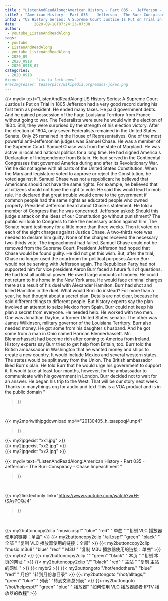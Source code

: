 ```yaml
---
title : "ListenAndReadAlong:American History - Part 035 -  Jefferson - The Burr Conspiracy - Chase Impeachment "
title2 : "American History - Part 035 -  Jefferson - The Burr Conspiracy - Chase Impeachment "
info2 : "US History Series: A Supreme Court Justice Is Put on Trial in 1805 Jefferson had a very good record during his first term as president. He ended many taxes. He paid government debts. And he gained possession of the huge Louisiana Territory from France without going to war. The Federalists were sure he would win the election of 1804. Still, they were surprised by the strength of his election victory. After the election of 1804, only seven Federalists remained in the United States Senate. Only 25 remained in the House of Representatives. One of the most powerful anti-Jeffersonian judges was Samuel Chase. He was a member of the Supreme Court. Samuel Chase was from the state of Maryland. He was active in local and national politics for a long time. He had signed America s Declaration of Independence from Britain. He had served in the Continental Congresses that governed America during and after its Revolutionary War. Yet he did not agree with all parts of the United States Constitution. When the Maryland legislature voted to approve or reject the Constitution, he voted against it. Samuel Chase was not a republican: he believed that Americans should not have the same rights. For example, he believed that all citizens should not have the right to vote. He said this would lead to mob rule. He declared that great trouble would come to the government if common people had the same rights as educated people who owned property. President Jefferson heard about Chase s statement. He told a member of Congress that he was concerned. Jefferson asked:  Should this judge s attack on the ideas of our Constitution go without punishment? The public will look to Congress to take the necessary action against him.  The Senate heard testimony for a little more than three weeks. Then it voted on each of the eight charges against Justice Chase. A two-thirds vote was needed to declare him guilty. None of the charges received the necessary two-thirds vote. The impeachment had failed. Samuel Chase could not be removed from the Supreme Court. President Jefferson had hoped that Chase would be found guilty. He did not get this wish. But, after the trial, Chase no longer used the courtroom for political purposes.Aaron Burr would not be serving with Jefferson again. The Republican Party had not supported him for vice president.Aaron Burr faced a future full of questions. He had lost all political power. He owed large amounts of money. He could not return to his home in the New York area. He would face criminal charges there as a result of his duel with Alexander Hamilton. Burr had shot and killed Hamilton in the duel. What would Burr do instead? For more than a year, he had thought about a secret plan. Details are not clear, because he said different things to different people. But history experts say the plan involved an attempt to seize Mexico from Spain. Burr could not keep his plan a secret from everyone. He needed help. He worked with two men. One was Jonathan Dayton, a former United States senator. The other was James Wilkinson, military governor of the Louisiana Territory. Burr also needed money. He got some from his daughter s husband. And he got some from a man in Ohio named Harman Blennerhassett. Mr. Blennerhassett had become rich after coming to America from Ireland. History experts say Burr tried to get help from Britain, too. Burr told the British ambassador in Washington that he wanted money and ships to create a new country. It would include Mexico and several western states. The states would be split away from the Union. The British ambassador liked Burr s plan. He told Burr that he would urge his government to support it. It would take at least four months, however, for the ambassador to communicate with his government in London. Burr decided not to wait for an answer. He began his trip to the West. That will be our story next week. Thanks to manythings.org for audio and text This is a VOA product and is in the public domain "
date:        2020-09-18T07:24:23-07:00
author:
 - youtube_ListenAndReadAlong
tags:
 - youtube
 - ListenAndReadAlong
 - youtube_ListenAndReadAlong
 - 2020_09
 - 2020_0918
 - 2020_0918_07
categories:
 - 2020_0918
#icon:        "fas fa-lock-open"
#resImgTeaser: teaserpics/wikipedia.org/emacs-jokes.png
---
```


{{< mydiv text="ListenAndReadAlong:US History Series: A Supreme Court Justice Is Put on Trial in 1805 Jefferson had a very good record during his first term as president. He ended many taxes. He paid government debts. And he gained possession of the huge Louisiana Territory from France without going to war. The Federalists were sure he would win the election of 1804. Still, they were surprised by the strength of his election victory. After the election of 1804, only seven Federalists remained in the United States Senate. Only 25 remained in the House of Representatives. One of the most powerful anti-Jeffersonian judges was Samuel Chase. He was a member of the Supreme Court. Samuel Chase was from the state of Maryland. He was active in local and national politics for a long time. He had signed America s Declaration of Independence from Britain. He had served in the Continental Congresses that governed America during and after its Revolutionary War. Yet he did not agree with all parts of the United States Constitution. When the Maryland legislature voted to approve or reject the Constitution, he voted against it. Samuel Chase was not a republican: he believed that Americans should not have the same rights. For example, he believed that all citizens should not have the right to vote. He said this would lead to mob rule. He declared that great trouble would come to the government if common people had the same rights as educated people who owned property. President Jefferson heard about Chase s statement. He told a member of Congress that he was concerned. Jefferson asked:  Should this judge s attack on the ideas of our Constitution go without punishment? The public will look to Congress to take the necessary action against him.  The Senate heard testimony for a little more than three weeks. Then it voted on each of the eight charges against Justice Chase. A two-thirds vote was needed to declare him guilty. None of the charges received the necessary two-thirds vote. The impeachment had failed. Samuel Chase could not be removed from the Supreme Court. President Jefferson had hoped that Chase would be found guilty. He did not get this wish. But, after the trial, Chase no longer used the courtroom for political purposes.Aaron Burr would not be serving with Jefferson again. The Republican Party had not supported him for vice president.Aaron Burr faced a future full of questions. He had lost all political power. He owed large amounts of money. He could not return to his home in the New York area. He would face criminal charges there as a result of his duel with Alexander Hamilton. Burr had shot and killed Hamilton in the duel. What would Burr do instead? For more than a year, he had thought about a secret plan. Details are not clear, because he said different things to different people. But history experts say the plan involved an attempt to seize Mexico from Spain. Burr could not keep his plan a secret from everyone. He needed help. He worked with two men. One was Jonathan Dayton, a former United States senator. The other was James Wilkinson, military governor of the Louisiana Territory. Burr also needed money. He got some from his daughter s husband. And he got some from a man in Ohio named Harman Blennerhassett. Mr. Blennerhassett had become rich after coming to America from Ireland. History experts say Burr tried to get help from Britain, too. Burr told the British ambassador in Washington that he wanted money and ships to create a new country. It would include Mexico and several western states. The states would be split away from the Union. The British ambassador liked Burr s plan. He told Burr that he would urge his government to support it. It would take at least four months, however, for the ambassador to communicate with his government in London. Burr decided not to wait for an answer. He began his trip to the West. That will be our story next week. Thanks to manythings.org for audio and text This is a VOA product and is in the public domain "
>}}
<br>


{{< my2mp4withjpgdownload mp4="20130405_h_tsaspoqj4.mp4"
>}}

{{< my2jpgexist "xx1.jpg" >}}<br>
{{< my2jpgexist "xx2.jpg" >}}<br>
{{< my2jpgexist "xx3.jpg" >}}<br>



{{< mydiv text="ListenAndReadAlong:American History - Part 035 -  Jefferson - The Burr Conspiracy - Chase Impeachment "
>}}
<br>

{{< my2linktextonly link="https://www.youtube.com/watch?v=H-tSAsPOQJ4"
>}}


<br>

{{< my2buttoncopy2clip "music.xspf"        "blue"   "red"    " 单曲 "  "复制 VLC 播放器使用的链接：单曲" >}} {{< my2buttoncopy2clip "/all.xspf"         "green"  "black"  " 全部 "  "复制 VLC 播放器使用的链接：全部" >}} {{< my2buttoncopy2clip "music.m3u8"        "blue"   "red"    " M3U  "    "复制 M3U 播放器使用的链接：单曲" >}} {{< mybr2 >}} {{< my2buttoncopy2clip ""                  "green"  "black"  " 本页 "    "复制 本页的网址 " >}} {{< my2buttoncopy2clip "/"                 "black"  "red"    " 主站 "    "复制 主站的网址 " >}} {{< mybr2 >}} {{< my2buttongoto      "/hot/endothers/"   "blue"   "red"    " 月份"   "转到月份总目录" >}} {{< my2buttongoto      "/hot/alltags/"     "green"  "blue"   " 列表"   "转到文章总列表" >}} {{< my2buttongoto      "/hot/helpxspf/"    "green"  "blue"   " 播放器" "如何使用 VLC 播放器或者 IPTV 播放器的教程" >}} 

